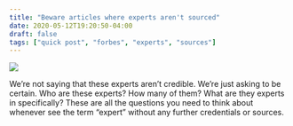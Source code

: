 ```yaml
---
title: "Beware articles where experts aren't sourced"
date: 2020-05-12T19:20:50-04:00
draft: false
tags: ["quick post", "forbes", "experts", "sources"]
---
```


![](/images/QP-2020-05-12-web.png)

We’re not saying that these experts aren’t credible. We’re just asking to be certain. Who are these experts? How many of them? What are they experts in specifically? These are all the questions you need to think about whenever see the term “expert” without any further credentials or sources.
